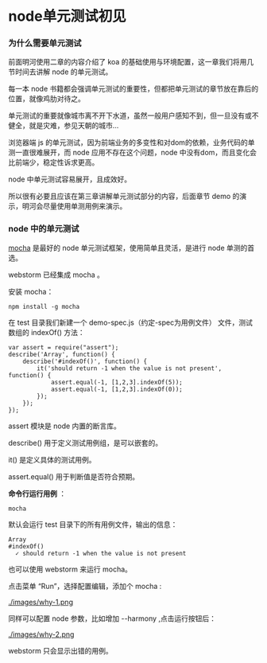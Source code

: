 # node单元测试初见

### 为什么需要单元测试

前面明河使用二章的内容介绍了 koa 的基础使用与环境配置，这一章我们将用几节时间去讲解 node 的单元测试。

每一本 node 书籍都会强调单元测试的重要性，但都把单元测试的章节放在靠后的位置，就像鸡肋对待之。

单元测试的重要就像城市离不开下水道，虽然一般用户感知不到，但一旦没有或不健全，就是灾难，参见天朝的城市...

浏览器端 js 的单元测试，因为前端业务的多变性和对dom的依赖，业务代码的单测一直很难展开，而 node 应用不存在这个问题，node 中没有dom，而且变化会比前端少，稳定性诉求更高。

node 中单元测试容易展开，且成效好。

所以很有必要且应该在第三章讲解单元测试部分的内容，后面章节 demo 的演示，明河会尽量使用单测用例来演示。

### node 中的单元测试

[mocha](http://mochacn.github.io/) 是最好的 node 单元测试框架，使用简单且灵活，是进行 node 单测的首选。
 
webstorm 已经集成 mocha 。

安装 mocha：

    npm install -g mocha    

在 test 目录我们新建一个 demo-spec.js（约定-spec为用例文件） 文件，测试数组的 indexOf() 方法：

    var assert = require("assert");
    describe('Array', function() {
        describe('#indexOf()', function() {
            it('should return -1 when the value is not present', function() {
                assert.equal(-1, [1,2,3].indexOf(5));
                assert.equal(-1, [1,2,3].indexOf(0));
            });
        });
    });
    
assert 模块是 node 内置的断言库。

describe() 用于定义测试用例组，是可以嵌套的。

it() 是定义具体的测试用例。

assert.equal() 用于判断值是否符合预期。

**命令行运行用例** ：

    mocha

默认会运行 test 目录下的所有用例文件，输出的信息：

    Array
    #indexOf()
      ✓ should return -1 when the value is not present

也可以使用 webstorm 来运行 mocha。

点击菜单 “Run”，选择配置编辑，添加个 mocha :

[./images/why-1.png](./images/why-1.png)

同样可以配置 node 参数，比如增加 --harmony ,点击运行按钮后：

[./images/why-2.png](./images/why-2.png)

webstorm 只会显示出错的用例。



